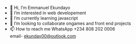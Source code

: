 - 👋 Hi, I’m Emmanuel Ekundayo
- 👀 I’m interested in web developement 
- 🌱 I’m currently learning javascript
- 💞️ I’m looking to collaborate ongames and front end projects 
- 📫 How to reach me 
WhatsApp
+234 808 202 0006  
email- ekunday00@outlook.com 
 
<!---
EmmanuelEkundayo/EmmanuelEkundayo is a ✨ special ✨ repository because its `README.md` (this file) appears on your GitHub profile.
You can click the Preview link to take a look at your changes.
---> 
